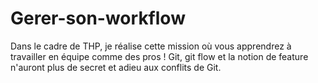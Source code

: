 # Gerer-son-workflow
Dans le cadre de THP, je réalise cette mission où vous apprendrez à travailler en équipe comme des pros ! Git, git flow et la notion de feature n'auront plus de secret et adieu aux conflits de Git.
